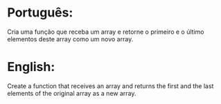 # Português:

Cria uma função que receba um array e retorne o primeiro e o último elementos deste array como um novo array.

# English:

Create a function that receives an array and returns the first and the last elements of the original array as a new array.
